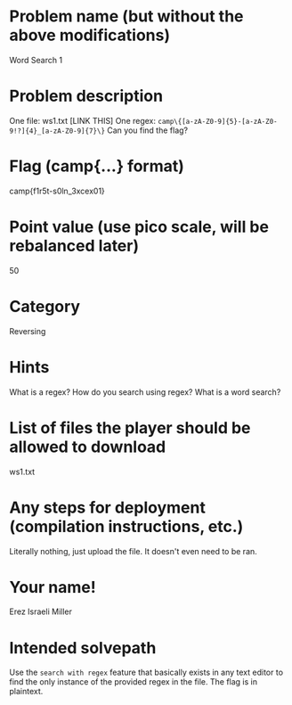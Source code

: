 # Problem name (but without the above modifications)
Word Search 1
# Problem description
One file: ws1.txt [LINK THIS]
One regex: `camp\{[a-zA-Z0-9]{5}-[a-zA-Z0-9!?]{4}_[a-zA-Z0-9]{7}\}`
Can you find the flag?
# Flag (camp{...} format)
camp{f1r5t-s0ln_3xcex01}
# Point value (use pico scale, will be rebalanced later)
50
# Category
Reversing
# Hints
What is a regex?
How do you search using regex?
What is a word search?
# List of files the player should be allowed to download
ws1.txt
# Any steps for deployment (compilation instructions, etc.)
Literally nothing, just upload the file. It doesn't even need to be ran.
# Your name!
Erez Israeli Miller
# Intended solvepath
Use the `search with regex` feature that basically exists in any text editor to find the only instance of the provided regex in the file. 
The flag is in plaintext.
